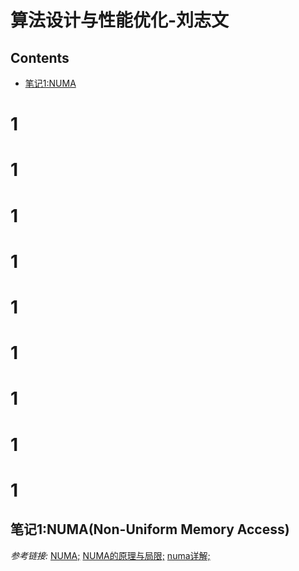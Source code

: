 # 算法设计与性能优化-刘志文
## Contents
- [笔记1:NUMA](#笔记1numa-non-uniform-memory-access)
# 1
# 1
# 1
# 1
# 1
# 1
# 1
# 1
# 1
## 笔记1:NUMA(Non-Uniform Memory Access) 
*参考链接:* [NUMA;](https://blog.csdn.net/ibless/article/details/80114009) [NUMA的原理与局限;](https://blog.csdn.net/liguangxianbin/article/details/80797400) [numa详解;](https://blog.csdn.net/wylfengyujiancheng/article/details/85417675)
  
